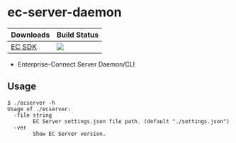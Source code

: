 # ec-server-daemon
Downloads | Build Status
--- | ---
[EC SDK](https://github.com/Enterprise-connect/ec-sdk) | <a href='https://predix1.jenkins.build.ge.com/job/Enterprise-Connect/EC Server Daemon CLI'><img src='https://predix1.jenkins.build.ge.com/buildStatus/icon?job=Enterprise-Connect/EC Server Daemon CLI'></a>

 - Enterprise-Connect Server Daemon/CLI

## Usage

```shellscript
$ ./ecserver -h
Usage of ./ecserver:
  -file string
    	EC Server settings.json file path. (default "./settings.json")
  -ver
    	Show EC Server version.
``` 

